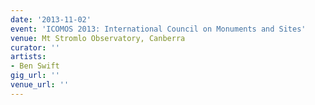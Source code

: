 ```yaml
---
date: '2013-11-02'
event: 'ICOMOS 2013: International Council on Monuments and Sites'
venue: Mt Stromlo Observatory, Canberra
curator: ''
artists:
- Ben Swift
gig_url: ''
venue_url: ''
---
```

